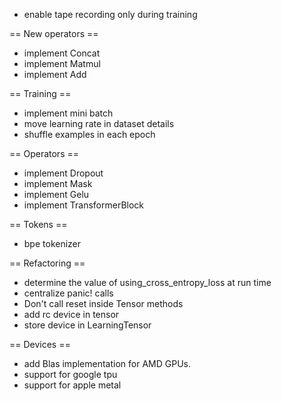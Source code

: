 - enable tape recording only during training

== New operators ==

- implement Concat
- implement Matmul
- implement Add

== Training ==

- implement mini batch
- move learning rate in dataset details
- shuffle examples in each epoch

== Operators ==

- implement Dropout
- implement Mask
- implement Gelu
- implement TransformerBlock

== Tokens ==

- bpe tokenizer

== Refactoring ==

- determine the value of using_cross_entropy_loss at run time
- centralize panic! calls
- Don't call reset inside Tensor methods
- add rc device in tensor
- store device in LearningTensor

== Devices ==

- add Blas implementation for AMD GPUs.
- support for google tpu
- support for apple metal
